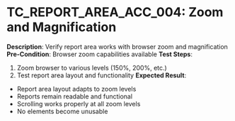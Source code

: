 # TC_REPORT_AREA_ACC_004: Zoom and Magnification

**Description**: Verify report area works with browser zoom and magnification
**Pre-Condition**: Browser zoom capabilities available
**Test Steps**:
1. Zoom browser to various levels (150%, 200%, etc.)
2. Test report area layout and functionality
**Expected Result**:
- Report area layout adapts to zoom levels
- Reports remain readable and functional
- Scrolling works properly at all zoom levels
- No elements become unusable